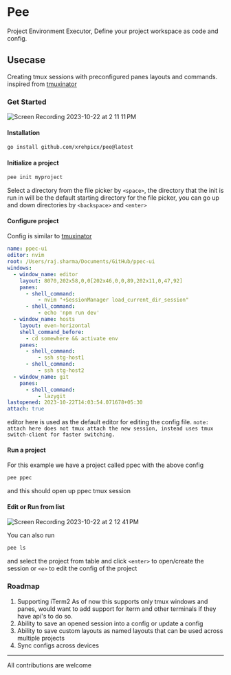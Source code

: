 # Pee

Project Environment Executor, Define your project workspace as code and config.

## Usecase
Creating tmux sessions with preconfigured panes layouts and commands. inspired from [tmuxinator](https://github.com/tmuxinator/tmuxinator)

### Get Started

![Screen Recording 2023-10-22 at 2 11 11 PM](https://github.com/xrehpicx/pee/assets/22765674/b355da63-1e2d-4833-8300-1bd879e2245f)

#### Installation
```bash
go install github.com/xrehpicx/pee@latest
```

#### Initialize a project
```bash
pee init myproject
```
Select a directory from the file picker by `<space>`, the directory that the init is run in will be the default starting directory for the file picker, you can go up and down directories by `<backspace>` and `<enter>`

#### Configure project
Config is similar to [tmuxinator](https://github.com/tmuxinator/tmuxinator)
```yml
name: ppec-ui
editor: nvim
root: /Users/raj.sharma/Documents/GitHub/ppec-ui
windows:
  - window_name: editor
    layout: 8070,202x58,0,0[202x46,0,0,89,202x11,0,47,92]
    panes:
      - shell_command:
          - nvim "+SessionManager load_current_dir_session"
      - shell_command:
          - echo 'npm run dev'
  - window_name: hosts
    layout: even-horizontal
    shell_command_before:
      - cd somewhere && activate env
    panes:
      - shell_command:
          - ssh stg-host1
      - shell_command:
          - ssh stg-host2
  - window_name: git
    panes:
      - shell_command:
          - lazygit
lastopened: 2023-10-22T14:03:54.071678+05:30
attach: true
```
editor here is used as the default editor for editing the config file.
`note: attach here does not tmux attach the new session, instead uses tmux switch-client for faster switching.`

#### Run a project
For this example we have a project called ppec with the above config
```bash
pee ppec
```
and this should open up ppec tmux session

#### Edit or Run from list
![Screen Recording 2023-10-22 at 2 12 41 PM](https://github.com/xrehpicx/pee/assets/22765674/f8bb6c1d-1a68-4194-8c4c-62ff4856cd2c)

You can also run
```bash
pee ls
```
and select the project from table and click `<enter>` to open/create the session or `<e>` to edit the config of the project 

### Roadmap
1. Supporting iTerm2
   As of now this supports only tmux windows and panes, would want to add support for iterm and other terminals if they have api's to do so.
2. Ability to save an opened session into a config or update a config
3. Ability to save custom layouts as named layouts that can be used across multiple projects
4. Sync configs across devices

---
All contributions are welcome 

